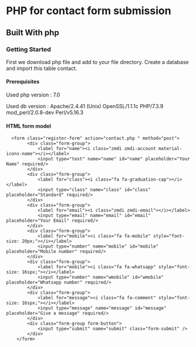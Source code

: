 # PHP for contact form submission

## Built With php

### Getting Started

First we download php file and add to your file directory. Create a database and import this table contact.

#### Prerequisites

Used php version : 7.0

Used db version : Apache/2.4.41 (Unix) OpenSSL/1.1.1c PHP/7.3.9 mod_perl/2.0.8-dev Perl/v5.16.3

#### HTML form model

      <form class="register-form" action="contact.php " method="post">
            <div class="form-group">
                <label for="name"><i class="zmdi zmdi-account material-icons-name"></i></label>
                <input type="text" name="name" id="name" placeholder="Your Name" required/>
            </div>
            <div class="form-group">
                <label for="class"><i class="fa fa-graduation-cap"></i></label>
                <input type="class" name="class" id="class" placeholder="Standard" required/>
            </div>
            <div class="form-group">
                <label for="email"><i class="zmdi zmdi-email"></i></label>
                <input type="email" name="email" id="email" placeholder="Your Email" required/>
            </div>
            <div class="form-group">
                <label for="mobile"><i class="fa fa-mobile" style="font-size: 20px;"></i></label>
                <input type="number" name="mobile" id="mobile" placeholder="Mobile number" required/>
            </div>
            <div class="form-group">
                <label for="mobile"><i class="fa fa-whatsapp" style="font-size: 16spx;"></i></label>
                <input type="number" name="wmobile" id="wmobile" placeholder="Whatsapp number" required/>
            </div>
            <div class="form-group">
                <label for="message"><i class="fa fa-comment" style="font-size: 16spx;"></i></label>
                <input type="message" name="message" id="message" placeholder="Give a message" required/>
            </div>
            <div class="form-group form-button">
                <input type="submit" name="submit" class="form-submit" />
            </div>
        </form>

